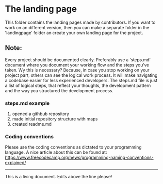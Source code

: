 # The landing page

This folder contains the landing pages made by contributors. If you want to work on an different version, then you can make a separate folder in the 'landingpage' folder an create your own landing page for the project.

## Note:
Every project should be documented clearly. Preferably use a 'steps.md' document where you document your working flow and the steps you've taken. Wy this is necessary? Because, in case you stop working on your project part, others can see the logical work process. It will make navigating a codebase easier for less experienced developers. The steps.md file is just a list of logical steps, that reflect your thoughts, the development pattern and the way you structured the development process.

### steps.md example
1. opened a githbub repository
2. made initial repository structure with maps
3. created readme.md

### Coding conventions
Please use the coding conventions as dictated to your programming language. A nice article about this can be found at:
https://www.freecodecamp.org/news/programming-naming-conventions-explained/



---
This is a living document. Edits above the line please!


